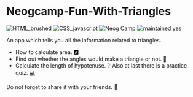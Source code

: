 # Neogcamp-Fun-With-Triangles

[![HTML_brushed](https://img.shields.io/badge/HTML-brushed-purple)]() 
[![CSS_javascript](https://img.shields.io/badge/CSS-javascript-red)]() 
[![Neog Camp](https://img.shields.io/badge/Neog-camp-brightgreen)]() 
[![maintained yes](https://img.shields.io/badge/maintained-yes-blue)]() 

An app which tells you all the information related to triangles.
* How to calculate area. 🅰️
* Find out whether the angles would make a triangle or not. 📐
* Calculate the length of hypotenuse. ❔
Also at last there is a practice quiz. 💻

Do not forget to share it with your friends. 👋

